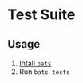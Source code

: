 # Test Suite

## Usage
1. [Intall `bats`][install-bats]
2. Run `bats tests`

 [install-bats]: https://github.com/bats-core/bats-core/wiki/Install-Bats-Using-a-Package
